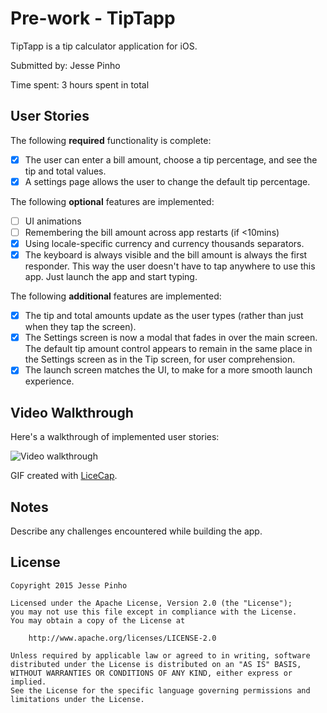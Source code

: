 # Pre-work - TipTapp

TipTapp is a tip calculator application for iOS.

Submitted by: Jesse Pinho

Time spent: 3 hours spent in total

## User Stories

The following **required** functionality is complete:

* [X] The user can enter a bill amount, choose a tip percentage, and see the tip and total values.
* [X] A settings page allows the user to change the default tip percentage.

The following **optional** features are implemented:
* [ ] UI animations
* [ ] Remembering the bill amount across app restarts (if <10mins)
* [X] Using locale-specific currency and currency thousands separators.
* [X] The keyboard is always visible and the bill amount is always the first responder. This way the user doesn't have to tap anywhere to use this app. Just launch the app and start typing.

The following **additional** features are implemented:

* [X] The tip and total amounts update as the user types (rather than just when they tap the screen).
* [X] The Settings screen is now a modal that fades in over the main screen. The default tip amount control appears to remain in the same place in the Settings screen as in the Tip screen, for user comprehension.
* [X] The launch screen matches the UI, to make for a more smooth launch experience.

## Video Walkthrough 

Here's a walkthrough of implemented user stories:

![Video walkthrough](http://i.imgur.com/1xrSxvJ.gif)

GIF created with [LiceCap](http://www.cockos.com/licecap/).

## Notes

Describe any challenges encountered while building the app.

## License

    Copyright 2015 Jesse Pinho

    Licensed under the Apache License, Version 2.0 (the "License");
    you may not use this file except in compliance with the License.
    You may obtain a copy of the License at

        http://www.apache.org/licenses/LICENSE-2.0

    Unless required by applicable law or agreed to in writing, software
    distributed under the License is distributed on an "AS IS" BASIS,
    WITHOUT WARRANTIES OR CONDITIONS OF ANY KIND, either express or implied.
    See the License for the specific language governing permissions and
    limitations under the License.